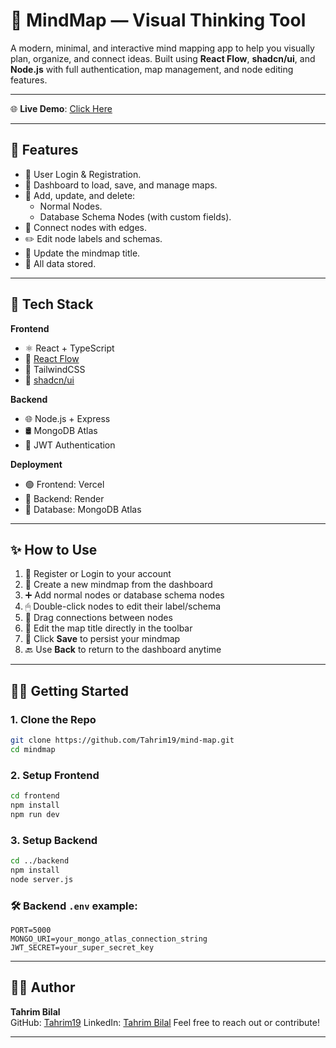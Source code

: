 # 🧠 MindMap — Visual Thinking Tool

A modern, minimal, and interactive mind mapping app to help you visually plan, organize, and connect ideas. Built using **React Flow**, **shadcn/ui**, and **Node.js** with full authentication, map management, and node editing features. <br>

---

🌐 **Live Demo**: [Click Here](https://mind-map-ivory.vercel.app)

---

## 🚀 Features

- 🔐 User Login & Registration.
- 📄 Dashboard to load, save, and manage maps.
- 🧠 Add, update, and delete:
  - Normal Nodes.
  - Database Schema Nodes (with custom fields).
- 🔗 Connect nodes with edges.
- ✏️ Edit node labels and schemas.
- 📝 Update the mindmap title.
- 💾 All data stored.

---

## 🧰 Tech Stack

**Frontend**  
- ⚛️ React + TypeScript  
- 🧩 [React Flow](https://reactflow.dev/)  
- 💨 TailwindCSS  
- 🎨 [shadcn/ui](https://ui.shadcn.com)  

**Backend**  
- 🌐 Node.js + Express  
- 🛢 MongoDB Atlas  
- 🔐 JWT Authentication  

**Deployment**  
- 🟢 Frontend: Vercel 
- 🔵 Backend: Render
- 🍃 Database: MongoDB Atlas  

---

## ✨ How to Use

1. 📝 Register or Login to your account
2. 🧠 Create a new mindmap from the dashboard
3. ➕ Add normal nodes or database schema nodes
4. 🖱 Double-click nodes to edit their label/schema
5. 🔗 Drag connections between nodes
6. 📝 Edit the map title directly in the toolbar
7. 💾 Click **Save** to persist your mindmap
8. 🔙 Use **Back** to return to the dashboard anytime

---

## 🧑‍💻 Getting Started

### 1. Clone the Repo

```bash
git clone https://github.com/Tahrim19/mind-map.git
cd mindmap
````

### 2. Setup Frontend

```bash
cd frontend
npm install
npm run dev
```

### 3. Setup Backend

```bash
cd ../backend
npm install
node server.js
```

### 🛠 Backend `.env` example:

```env
PORT=5000
MONGO_URI=your_mongo_atlas_connection_string
JWT_SECRET=your_super_secret_key
```

---

## 👨‍💻 Author

**Tahrim Bilal**  
GitHub: [Tahrim19](https://github.com/Tahrim19) 
LinkedIn: [Tahrim Bilal](https://www.linkedin.com/in/tahrim-bilal)
Feel free to reach out or contribute!

---
<!-- 
## 📌 TODO (Coming Soon)

* 🖼 Export to PNG/PDF
* 🕒 Map version history
* 🧑‍🤝‍🧑 Real-time collaboration
* 🎨 Custom color themes
--> 
